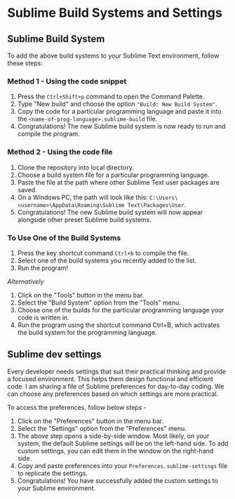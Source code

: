 # Sublime Build Systems and Settings
## Sublime Build System

To add the above build systems to your Sublime Text environment, follow these steps:

### Method 1 - Using the code snippet
1. Press the `Ctrl+Shift+p` command to open the Command Palette.
2. Type "New build" and choose the option `"Build: New Build System"`.
3. Copy the code for a particular programming language and paste it into the `<name-of-prog-language>.sublime-build` file.
4. Congratulations! The new Sublime build system is now ready to run and compile the program.

### Method 2 - Using the code file
1. Clone the repository into local directory.
2. Choose a build system file for a particular programming language.
3. Paste the file at the path where other Sublime Text user packages are saved.
4. On a Windows PC, the path will look like this: `C:\Users\<username>\AppData\Roaming\Sublime Text\Packages\User`.
5. Congratulations! The new Sublime build system will now appear alongside other preset Sublime build systems.

### To Use One of the Build Systems
1. Press the key shortcut command `Ctrl+b` to compile the file.
2. Select one of the build systems you recently added to the list.
3. Run the program!

*Alternatively*
1. Click on the "Tools" button in the menu bar.
2. Select the "Build System" option from the "Tools" menu.
3. Choose one of the builds for the particular programming language your code is written in.
4. Run the program using the shortcut command Ctrl+B, which activates the build system for the programming language.

## Sublime dev settings
Every developer needs settings that suit their practical thinking and provide a focused environment. This helps them design functional and efficient code. I am sharing a file of Sublime preferences for day-to-day coding. We can choose any preferences based on which settings are more practical. 

To access the preferences, follow below steps - 
1. Click on the "Preferences" button in the menu bar.
2. Select the "Settings" option from the "Preferences" menu.
3. The above step opens a side-by-side window. Most likely, on your system, the default Sublime settings will be on the left-hand side. To add custom settings, you can edit them in the window on the right-hand side.
4. Copy and paste preferences into your `Preferences.sublime-settings` file to replicate the settings.
5. Congratulations! You have successfully added the custom settings to your Sublime environment.
